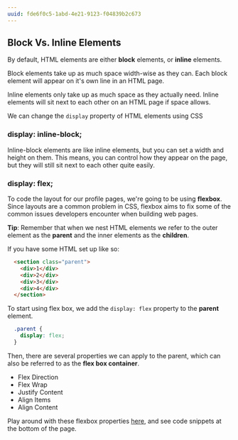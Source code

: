 ```yaml
---
uuid: fde6f0c5-1abd-4e21-9123-f04839b2c673
---
```



## Block Vs. Inline Elements

By default, HTML elements are either **block** elements, or **inline** elements.

Block elements take up as much space width-wise as they can. Each block element will
appear on it's own line in an HTML page.

Inline elements only take up as much space as they actually need. Inline elements will
sit next to each other on an HTML page if space allows.

We can change the `display` property of HTML elements using CSS


### display: inline-block;

Inline-block elements are like inline elements, but you can set a width and height on them.
This means, you can control how they appear on the page, but they will still sit next to each other quite easily.

### display: flex;

To code the layout for our profile pages, we're going to be using **flexbox**. Since layouts are a common
problem in CSS, flexbox aims to fix some of the common issues developers encounter when building web pages.

**Tip**: Remember that when we nest HTML elements we refer to the outer element as the **parent** and the inner elements
as the **children**.

If you have some HTML set up like so:

```HTML
  <section class="parent">
    <div>1</div>
    <div>2</div>
    <div>3</div>
    <div>4</div>
  </section>
```


To start using flex box, we add the `display: flex` property to the **parent** element.

```CSS  
  .parent {
    display: flex;
  }
```

Then, there are several properties we can apply to the parent, which can also be referred to as the **flex box container**.

- Flex Direction
- Flex Wrap
- Justify Content
- Align Items
- Align Content

Play around with these flexbox properties [here](http://learn-flexbox.surge.sh/), and see code snippets at the bottom of the page.


<!-- Add notes for the values we can apply to CHILDREN in flex box -->
